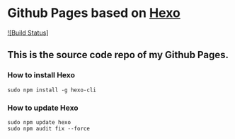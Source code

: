 # Github Pages based on [Hexo](https://hexo.io/zh-cn/docs/)
[![Build Status]](https://github.com/YuboZhang/YuboZhang.github.io/actions/workflows/githubpages.yml/badge.svg)

## This is the source code repo of my Github Pages.

### How to install Hexo
```
sudo npm install -g hexo-cli
```

### How to update Hexo
```
sudo npm update hexo
sudo npm audit fix --force
```
